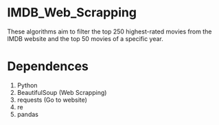 # IMDB_Web_Scrapping

These algorithms aim to filter the top 250 highest-rated movies from the IMDB website and the top 50 movies of a specific year.

# Dependences
1. Python
2. BeautifulSoup (Web Scrapping)
3. requests (Go to website)
4. re
5. pandas

